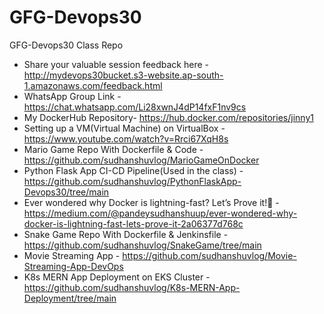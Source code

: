 # GFG-Devops30
GFG-Devops30 Class Repo

* Share your valuable session feedback here - http://mydevops30bucket.s3-website.ap-south-1.amazonaws.com/feedback.html
* WhatsApp Group Link - https://chat.whatsapp.com/Li28xwnJ4dP14fxF1nv9cs
* My DockerHub Repository- https://hub.docker.com/repositories/jinny1
* Setting up a VM(Virtual Machine) on VirtualBox - https://www.youtube.com/watch?v=Rrci67XqH8s
* Mario Game Repo With Dockerfile & Code - https://github.com/sudhanshuvlog/MarioGameOnDocker
* Python Flask App CI-CD Pipeline(Used in the class) - https://github.com/sudhanshuvlog/PythonFlaskApp-Devops30/tree/main
* Ever wondered why Docker is lightning-fast? Let’s Prove it!🐋 - https://medium.com/@pandeysudhanshuup/ever-wondered-why-docker-is-lightning-fast-lets-prove-it-2a06377d768c
* Snake Game Repo With Dockerfile & Jenkinsfile - https://github.com/sudhanshuvlog/SnakeGame/tree/main
* Movie Streaming App - https://github.com/sudhanshuvlog/Movie-Streaming-App-DevOps
* K8s MERN App Deployment on EKS Cluster - https://github.com/sudhanshuvlog/K8s-MERN-App-Deployment/tree/main
